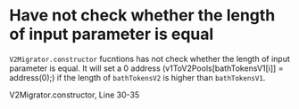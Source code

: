 # Have not check whether the length of input parameter is equal

`V2Migrator.constructor` fucntions has not check whether the length of input parameter is equal. It will set a 0 address (v1ToV2Pools[bathTokensV1[i]] = address(0);) if the length of `bathTokensV2` is higher than `bathTokensV1`.

V2Migrator.constructor, Line 30-35